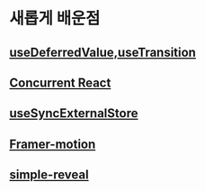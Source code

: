 # 새롭게 배운점

## [useDeferredValue,useTransition](https://velog.io/@dae_eun2/useDeferredValueuseTransition)
## [Concurrent React](https://velog.io/@dae_eun2/Concurrent-React)
##  [useSyncExternalStore](https://velog.io/@dae_eun2/useSyncExternalStore)
## [Framer-motion](https://velog.io/@dae_eun2/Framer-motion)
## [simple-reveal](https://github.com/daangn/simple-reveal)
